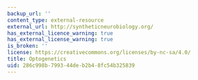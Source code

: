 ```yaml
---
backup_url: ''
content_type: external-resource
external_url: http://syntheticneurobiology.org/
has_external_licence_warning: true
has_external_license_warning: true
is_broken: ''
license: https://creativecommons.org/licenses/by-nc-sa/4.0/
title: Optogenetics
uid: 286c998b-7993-44de-b2b4-8fc54b325839
---
```

